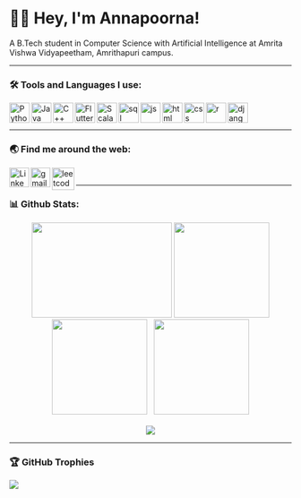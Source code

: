 # 👋🏾 Hey, I'm Annapoorna!
A B.Tech student in Computer Science with Artificial Intelligence at Amrita Vishwa Vidyapeetham, Amrithapuri campus.

<hr>

### 🛠️ Tools and Languages I use:
<img src="https://github.com/annapoorna-a-k/annapoorna-a-k/assets/98168268/432e4faf-8677-4b5f-8518-5723d5fac07b" align="left" alt="Python" height ="36px">
<img src="https://github.com/annapoorna-a-k/annapoorna-a-k/assets/98168268/0fea3bfd-b23a-4820-a327-cb558236b61a" align="left" alt="Java" height ="36px">
<img src="https://github.com/annapoorna-a-k/annapoorna-a-k/assets/98168268/f861c338-17d6-406c-829e-24aca1006f23" align="left" alt="C++" height ="36px">
<img src="https://github.com/annapoorna-a-k/annapoorna-a-k/assets/98168268/4940d200-1573-4cbc-a1bb-869e117fdeec" align="left" alt="Flutter" height ="36px">
<img src="https://github.com/annapoorna-a-k/annapoorna-a-k/assets/98168268/11f61c54-e6ea-4db3-b43b-e9d1264c8893" align="left" alt="Scala" height ="36px">
<img src="https://github.com/annapoorna-a-k/annapoorna-a-k/assets/98168268/fce7deda-8131-4f33-93cb-1245aef815c7" align="left" alt="sql" height ="36px">
<img src="https://github.com/annapoorna-a-k/annapoorna-a-k/assets/98168268/7d03509b-0467-4bff-adbe-557dcf723929" align="left" alt="js" height ="36px">
<img src="https://github.com/annapoorna-a-k/annapoorna-a-k/assets/98168268/12e66428-3675-40b6-82d4-8a2f6681c75f" align="left" alt="html" height ="36px">
<img src="https://github.com/annapoorna-a-k/annapoorna-a-k/assets/98168268/4e712e1b-a48a-4137-8fdb-eed6cfa1aadb" align="left" alt="css" height ="36px">
<img src="https://github.com/annapoorna-a-k/annapoorna-a-k/assets/98168268/18ae4b07-fa5c-4d4a-97d6-342492bcbf03" align="left" alt="r" height ="36px">
<img src="https://github.com/user-attachments/assets/ad1516d2-ffce-45a7-8edb-4c03d7aa9a2b" align="left" alt="django" height ="36px">
<br><br>

<hr>


### 🌏 Find me around the web:
<a style="padding-right:10px;" target="_blank" href="https://www.linkedin.com/in/annapoorna-a-k-9aa03b258/"/>
<img align="left" alt="Linkedln" width="35px" src="https://img.icons8.com/?size=1x&id=13930&format=png" />
</a>
<a style="padding-right:10px;" target="_blank" href="https://annnnaaa142002@gmail.com"/>
<img align="left" alt="gmail" width="35px" src="https://img.icons8.com/?size=512&id=P7UIlhbpWzZm&format=png" />
</a>
<a style="padding-right:10px;" target="_blank" href="https://leetcode.com/apk2002kmr/"/>
<img align="left" alt="leetcode" width="40px" src="https://github.com/annapoorna-a-k/annapoorna-a-k/assets/98168268/192721cd-a8fe-48cb-b839-37cd939ff5f9" />
</a>
<br>

<hr>

### 📊  Github Stats:
<div id="header" align="center">
  <img src="https://i.pinimg.com/originals/67/3f/b7/673fb756fcb6af5ed7509a9b3739abcd.gif" width="250" height="170"/>
  <img src="https://github-readme-stats.vercel.app/api?username=annapoorna-a-k&show_icons=true&line_height=33&count_private=true&theme=gruvbox" height="170"a />
</div>
<div id="header" align="center">
  <img src="https://github-readme-stats.vercel.app/api/top-langs/?username=annapoorna-a-k&&hide=cmake&langs_count=15&line_height=60&theme=gruvbox" height="170" />&nbsp;&nbsp;
  <img src="https://github-readme-streak-stats.herokuapp.com/?user=annapoorna-a-k&theme=gruvbox" height="170"/>
  <br><br>
  <img src="https://komarev.com/ghpvc/?username=annapoorna-a-k&color=grey"/>
</div>
<table>
<hr>
  
### 🏆 GitHub Trophies
![](https://github-profile-trophy.vercel.app/?username=annapoorna-a-k&theme=gruvbox&no-frame=false&no-bg=true&margin-w=4)

</table>

